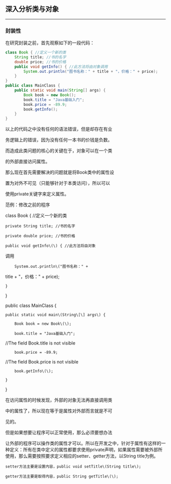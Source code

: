 ## 深入分析类与对象

---

### 封装性

在研究封装之前，首先观察如下的一段代码：

```java
class Book { //定义一个新的类
    String title; //书的名字
    double price; //书的价格
    public void getInfo() { //此方法将由对象调用
        System.out.println("图书名称：" + title + "，价格：" + price);
    }
}
public class MainClass {
    public static void main(String[] args) {
        Book book = new Book();
        book.title = "Java基础入门";
        book.price = -89.9;
        book.getInfo();
    }
}
```

以上的代码之中没有任何的语法错误，但是却存在有业

务逻辑上的错误，因为没有任何一本书的价钱是负数。

而造成此类问题的核心的关键在于，对象可以在一个类

的外部直接访问属性。

那么现在首先需要解决的问题就是将Book类中的属性设

置为对外不可见（只能够针对于本类访问），所以可以

使用private关键字来定义属性。

范例：修改之前的程序

class Book { //定义一个新的类

```
private String title; //书的名字

private double price; //书的价格

public void getInfo\(\) { //此方法将由对象
```

调用

```
    System.out.println\("图书名称：" + 
```

title + "，价格：" + price\);

```
}
```

}

public class MainClass {

```
public static void main\(String\[\] args\) {

    Book book = new Book\(\);

    book.title = "Java基础入门";    
```

//The field Book.title is not visible

```
    book.price = -89.9;            
```

//The field Book.price is not visible

```
    book.getInfo\(\);

}
```

}

在访问属性的时候发现，外部的对象无法再直接调用类

中的属性了，所以现在等于是属性对外部而言就是不可

见的。

但是如果想要让程序可以正常使用，那么必须要想办法

让外部的程序可以操作类的属性才可以。所以在开发之中，针对于属性有这样的一种定义：所有在类中定义的属性都要求使用private声明，如果属性需要被外部所使用，那么需要按照要求定义相应的setter、getter方法，以String title为例。

```
setter方法主要是设置内容，public void setTitle\(String title\);

getter方法主要是取得内容，public String getTitle\(\);
```



